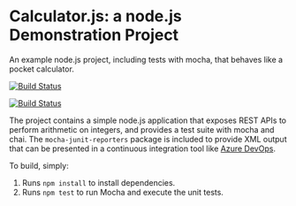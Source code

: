 Calculator.js: a node.js Demonstration Project
==============================================
An example node.js project, including tests with mocha, that behaves like
a pocket calculator.

[![Build Status](https://dev.azure.com/twsa2604/Integrating%20External%20Source%20Control%20with%20Azure%20Pipelines/_apis/build/status/ThomasWSandberg.calculator?branchName=master)](https://dev.azure.com/twsa2604/Integrating%20External%20Source%20Control%20with%20Azure%20Pipelines/_build/latest?definitionId=10&branchName=master)

[![Build Status](https://dev.azure.com/vc20210301/Lab6B/_apis/build/status/VictorChin.calculator?branchName=VictorChin-patch-1)](https://dev.azure.com/vc20210301/Lab6B/_build/latest?definitionId=5&branchName=VictorChin-patch-1)

The project contains a simple node.js application that exposes REST APIs
to perform arithmetic on integers, and provides a test suite with mocha
and chai.  The `mocha-junit-reporters` package is included to provide XML
output that can be presented in a continuous integration tool like
[Azure DevOps](https://azure.com/devops).

To build, simply:

1. Runs `npm install` to install dependencies.
2. Runs `npm test` to run Mocha and execute the unit tests.

